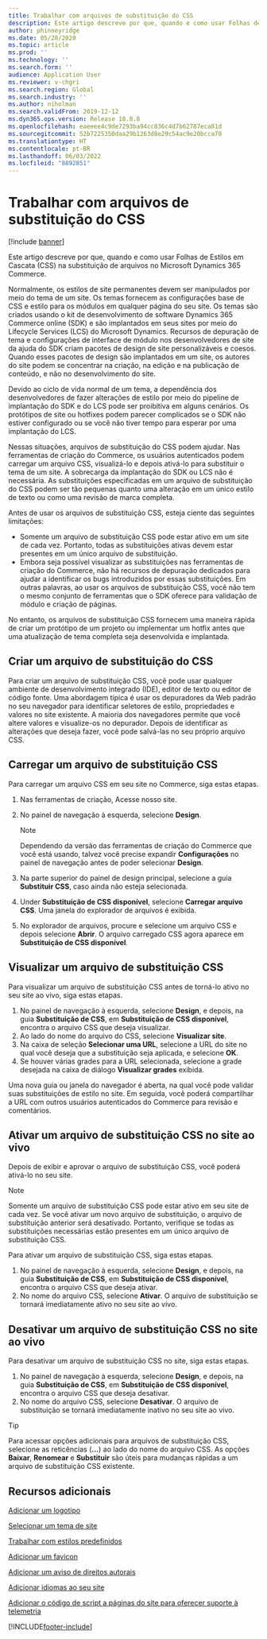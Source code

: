 ```yaml
---
title: Trabalhar com arquivos de substituição do CSS
description: Este artigo descreve por que, quando e como usar Folhas de Estilos em Cascata (CSS) na substituição de arquivos no Microsoft Dynamics 365 Commerce.
author: phinneyridge
ms.date: 05/28/2020
ms.topic: article
ms.prod: ''
ms.technology: ''
ms.search.form: ''
audience: Application User
ms.reviewer: v-chgri
ms.search.region: Global
ms.search.industry: ''
ms.author: niholman
ms.search.validFrom: 2019-12-12
ms.dyn365.ops.version: Release 10.0.8
ms.openlocfilehash: eaeeee4c9de7293ba94cc836c4d7b62787eca81d
ms.sourcegitcommit: 52b7225350daa29b1263d8e29c54ac9e20bcca70
ms.translationtype: HT
ms.contentlocale: pt-BR
ms.lasthandoff: 06/03/2022
ms.locfileid: "8892851"
---
```

# <a name="work-with-css-override-files"></a>Trabalhar com arquivos de substituição do CSS

[!include [banner](includes/banner.md)]

Este artigo descreve por que, quando e como usar Folhas de Estilos em Cascata (CSS) na substituição de arquivos no Microsoft Dynamics 365 Commerce.

Normalmente, os estilos de site permanentes devem ser manipulados por meio do tema de um site. Os temas fornecem as configurações base de CSS e estilo para os módulos em qualquer página do seu site. Os temas são criados usando o kit de desenvolvimento de software Dynamics 365 Commerce online (SDK) e são implantados em seus sites por meio do Lifecycle Services (LCS) do Microsoft Dynamics. Recursos de depuração de tema e configurações de interface de módulo nos desenvolvedores de site da ajuda do SDK criam pacotes de design de site personalizáveis e coesos. Quando esses pacotes de design são implantados em um site, os autores do site podem se concentrar na criação, na edição e na publicação de conteúdo, e não no desenvolvimento do site.

Devido ao ciclo de vida normal de um tema, a dependência dos desenvolvedores de fazer alterações de estilo por meio do pipeline de implantação do SDK e do LCS pode ser proibitiva em alguns cenários. Os protótipos de site ou hotfixes podem parecer complicados se o SDK não estiver configurado ou se você não tiver tempo para esperar por uma implantação do LCS.

Nessas situações, arquivos de substituição do CSS podem ajudar. Nas ferramentas de criação do Commerce, os usuários autenticados podem carregar um arquivo CSS, visualizá-lo e depois ativá-lo para substituir o tema de um site. A sobrecarga da implantação do SDK ou LCS não é necessária. As substituições especificadas em um arquivo de substituição do CSS podem ser tão pequenas quanto uma alteração em um único estilo de texto ou como uma revisão de marca completa.

Antes de usar os arquivos de substituição CSS, esteja ciente das seguintes limitações:

- Somente um arquivo de substituição CSS pode estar ativo em um site de cada vez. Portanto, todas as substituições ativas devem estar presentes em um único arquivo de substituição.
- Embora seja possível visualizar as substituições nas ferramentas de criação do Commerce, não há recursos de depuração dedicados para ajudar a identificar os bugs introduzidos por essas substituições. Em outras palavras, ao usar os arquivos de substituição CSS, você não tem o mesmo conjunto de ferramentas que o SDK oferece para validação de módulo e criação de páginas.

No entanto, os arquivos de substituição CSS fornecem uma maneira rápida de criar um protótipo de um projeto ou implementar um hotfix antes que uma atualização de tema completa seja desenvolvida e implantada.

## <a name="create-a-css-override-file"></a>Criar um arquivo de substituição do CSS

Para criar um arquivo de substituição CSS, você pode usar qualquer ambiente de desenvolvimento integrado (IDE), editor de texto ou editor de código fonte. Uma abordagem típica é usar os depuradores da Web padrão no seu navegador para identificar seletores de estilo, propriedades e valores no site existente. A maioria dos navegadores permite que você altere valores e visualize-os no depurador. Depois de identificar as alterações que deseja fazer, você pode salvá-las no seu próprio arquivo CSS.

## <a name="upload-a-css-override-file"></a>Carregar um arquivo de substituição CSS

Para carregar um arquivo CSS em seu site no Commerce, siga estas etapas.

1. Nas ferramentas de criação, Acesse nosso site.
1. No painel de navegação à esquerda, selecione **Design**.

    > [!NOTE]
    > Dependendo da versão das ferramentas de criação do Commerce que você está usando, talvez você precise expandir **Configurações** no painel de navegação antes de poder selecionar **Design**.

1. Na parte superior do painel de design principal, selecione a guia **Substituir CSS**, caso ainda não esteja selecionada.
1. Under **Substituição de CSS disponível**, selecione **Carregar arquivo CSS**. Uma janela do explorador de arquivos é exibida.
1. No explorador de arquivos, procure e selecione um arquivo CSS e depois selecione **Abrir**. O arquivo carregado CSS agora aparece em **Substituição de CSS disponível**.

## <a name="preview-a-css-override-file"></a>Visualizar um arquivo de substituição CSS

Para visualizar um arquivo de substituição CSS antes de torná-lo ativo no seu site ao vivo, siga estas etapas.

1. No painel de navegação à esquerda, selecione **Design**, e depois, na guia **Substituição de CSS**, em **Substituição de CSS disponível**, encontra o arquivo CSS que deseja visualizar.
1. Ao lado do nome do arquivo do CSS, selecione **Visualizar site**.
1. Na caixa de seleção **Selecionar uma URL**, selecione a URL do site no qual você deseja que a substituição seja aplicada, e selecione **OK**.
1. Se houver várias grades para a URL selecionada, selecione a grade desejada na caixa de diálogo **Visualizar grades** exibida.

Uma nova guia ou janela do navegador é aberta, na qual você pode validar suas substituições de estilo no site. Em seguida, você poderá compartilhar a URL com outros usuários autenticados do Commerce para revisão e comentários.

## <a name="activate-a-css-override-file-on-your-live-site"></a>Ativar um arquivo de substituição CSS no site ao vivo

Depois de exibir e aprovar o arquivo de substituição CSS, você poderá ativá-lo no seu site.

> [!NOTE]
> Somente um arquivo de substituição CSS pode estar ativo em seu site de cada vez. Se você ativar um novo arquivo de substituição, o arquivo de substituição anterior será desativado. Portanto, verifique se todas as substituições necessárias estão presentes em um único arquivo de substituição CSS.

Para ativar um arquivo de substituição CSS, siga estas etapas.

1. No painel de navegação à esquerda, selecione **Design**, e depois, na guia **Substituição de CSS**, em **Substituição de CSS disponível**, encontra o arquivo CSS que deseja ativar.
1. No nome do arquivo CSS, selecione **Ativar**. O arquivo de substituição se tornará imediatamente ativo no seu site ao vivo.

## <a name="deactivate-a-css-override-file-on-your-live-site"></a>Desativar um arquivo de substituição CSS no site ao vivo

Para desativar um arquivo de substituição CSS no site, siga estas etapas.

1. No painel de navegação à esquerda, selecione **Design**, e depois, na guia **Substituição de CSS**, em **Substituição de CSS disponível**, encontra o arquivo CSS que deseja desativar.
1. No nome do arquivo CSS, selecione **Desativar**. O arquivo de substituição se tornará imediatamente inativo no seu site ao vivo.

> [!TIP]
> Para acessar opções adicionais para arquivos de substituição CSS, selecione as reticências (**...**) ao lado do nome do arquivo CSS. As opções **Baixar**, **Renomear** e **Substituir** são úteis para mudanças rápidas a um arquivo de substituição CSS existente.

## <a name="additional-resources"></a>Recursos adicionais

[Adicionar um logotipo](add-logo.md)

[Selecionar um tema de site](select-site-theme.md)

[Trabalhar com estilos predefinidos](style-presets.md)

[Adicionar um favicon](add-favicon.md)

[Adicionar um aviso de direitos autorais](add-copyright-notice.md)

[Adicionar idiomas ao seu site](add-languages-to-site.md)

[Adicionar o código de script a páginas do site para oferecer suporte à telemetria](add-telemetry.md)


[!INCLUDE[footer-include](../includes/footer-banner.md)]
